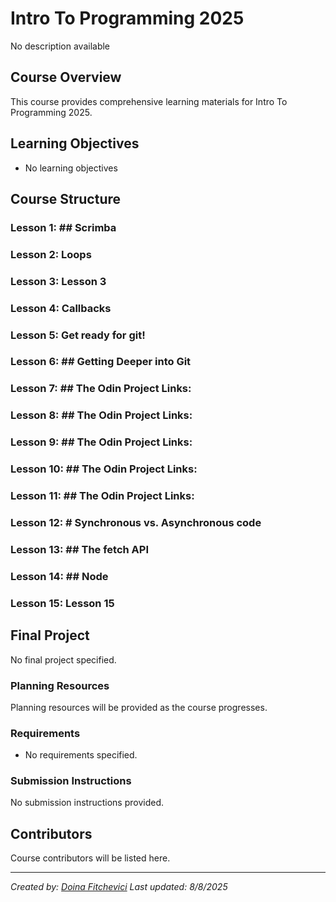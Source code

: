 # Intro To Programming 2025

No description available

## Course Overview

This course provides comprehensive learning materials for Intro To Programming 2025.

## Learning Objectives

- No learning objectives

## Course Structure

### Lesson 1: ## Scrimba
### Lesson 2: Loops
### Lesson 3: Lesson 3
### Lesson 4: Callbacks
### Lesson 5: Get ready for git!
### Lesson 6: ## Getting Deeper into Git
### Lesson 7: ## The Odin Project Links:
### Lesson 8: ## The Odin Project Links:
### Lesson 9: ## The Odin Project Links:
### Lesson 10: ## The Odin Project Links:
### Lesson 11: ## The Odin Project Links:
### Lesson 12: # Synchronous vs. Asynchronous code
### Lesson 13: ## The fetch API
### Lesson 14: ## Node
### Lesson 15: Lesson 15

## Final Project

No final project specified.

### Planning Resources

Planning resources will be provided as the course progresses.

### Requirements

- No requirements specified.

### Submission Instructions

No submission instructions provided.

## Contributors

Course contributors will be listed here.

---

*Created by: [Doina Fitchevici](https://github.com/DoinaFitchevici)*
*Last updated: 8/8/2025*